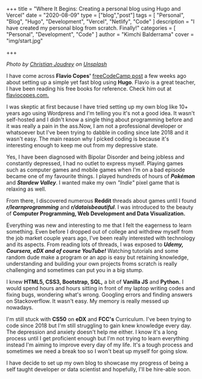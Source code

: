 +++
title = "Where It Begins: Creating a personal blog using Hugo and Vercel"
date = "2020-08-09"
type = ["blog","post"]
tags = [
    "Personal",
    "Blog",
    "Hugo",
    "Development",
    "Vercel",
    "Netlify",
    "Code"
]
description = "I have created my personal blog from scratch. Finally!"
categories = [
	"Personal",
        "Development",
	"Code"
	]
author  = "Kimchi Balderrama"
cover = "img/start.jpg"


+++

_Photo by [Christian Joudrey](https://unsplash.com/@cjoudrey?utm_source=unsplash&amp;utm_medium=referral&amp;utm_content=creditCopyText") on [Unsplash](https://unsplash.com/s/photos/start?utm_source=unsplash&amp;utm_medium=referral&amp;utm_content=creditCopyText)_


I have come across **Flavio Copes'** [freeCodeCamp post](https://www.freecodecamp.org/news/your-first-hugo-blog-a-practical-guide/) a few weeks ago about setting up a simple yet fast blog using **Hugo**. Flavio is a great teacher, I have been reading his free books for reference. Check him out at [flaviocopes.com.](https://flaviocopes.com/)

I was skeptic at first because I have tried setting up my own blog like 10+ years ago using Wordpress and I'm telling you it's not a good idea. It wasn't self-hosted and I didn't know a single thing about programming before and it was really a pain in the ass.Now, I am not a professional developer or whatsoever but I've been trying to dabble in coding since late 2018 and it wasn't easy. The main reason why I picked coding is because it's interesting enough to keep me out from my depressive state. 

Yes, I have been diagnosed with Bipolar Disorder and being jobless and constantly depressed, I had no outlet to express myself. Playing games such as computer games and mobile games when I'm on a bad episode became one  of my favourite things.
I played hundreds of hours of **_Pokémon_** and **_Stardew Valley_**. I wanted make my own _"Indie"_ pixel game that is relaxing as well.

From there, I discovered numerous **Reddit** threads about games until I found **_r/learnprogramming_** and **_r/dataisbeautiful_**. I was introduced to the beauty of **Computer Programming, Web Development and Data Visualization.** 

Everything was new and interesting to me  that I felt the eagerness to learn something. Even before I dropped out of college and withdrew myself from the job market couple years ago, I've been really interested with technology and its aspects.
From reading lots of threads, I was exposed to **_Udemy, Coursera, eDX and of course YouTube!_** 
Watching tutorials and some random dude make a program or an app is easy but retaining knowledge, understanding and building your own projects froms scratch is really challenging and sometimes can put you in a big stump.

I knew **HTML5, CSS3, Bootstrap, SQL,** a bit of **Vanilla JS** and **Python.** I would spend hours and hours sitting in front of my laptop writing codes and fixing bugs, wondering what's wrong. Googling errors and finding answers on Stackoverflow. It wasn't easy. My memory is really messed up nowadays.

I'm still stuck with **CS50** on **eDX** and **FCC's** Curriculum. I've been trying to code since 2018 but I'm still struggling to gain knew knowledge every day. The depression and anxiety doesn't help me either. I know it's a long process until I get proficient enough but I'm not trying to learn everything instead I'm aiming to improve every day of my life. It's a tough process and sometimes we need a break too so I won't beat up myself for going slow. 

I have decide to set up my own blog to showcase my progress of being a self taught developer or data scientist and hopefully, I'll be hire-able soon. 




